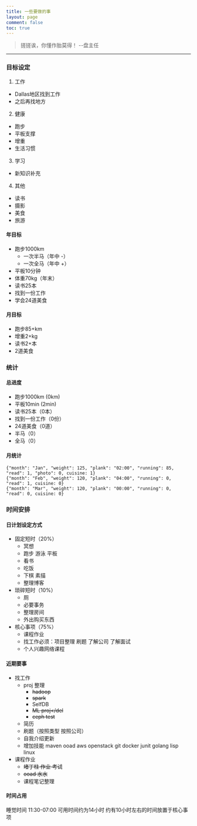 ```yaml
---
title: 一些要做的事
layout: page
comment: false
toc: true
---
```


> 搓搓诶，你懂作胎莫得！  --盘主任

---

### 目标设定
1. 工作
  * Dallas地区找到工作
  * 之后再找地方
2. 健康
  * 跑步
  * 平板支撑
  * 增重
  * 生活习惯
3. 学习
  * 新知识补充
4. 其他
  * 读书
  * 摄影
  * 美食
  * 旅游

#### 年目标
* 跑步1000km
  - 一次半马（年中 -）
  - 一次全马（年中 +）
* 平板10分钟
* 体重70kg（年末）
* 读书25本
* 找到一份工作
* 学会24道美食

#### 月目标
* 跑步85+km
* 增重2+kg
* 读书2+本
* 2道美食

### 统计

#### 总进度
* 跑步1000km (0km)
* 平板10min (2min)
* 读书25本（0本）
* 找到一份工作（0份）
* 24道美食（0道）
* 半马（0）
* 全马（0）

#### 月统计
```
{"month": "Jan", "weight": 125, "plank": "02:00", "running": 85, "read": 1, "photo": 0, cuisine: 1}
{"month": "Feb", "weight": 120, "plank": "04:00", "running": 0, "read": 1, cuisine: 0}
{"month": "Mar", "weight": 120, "plank": "00:00", "running": 0, "read": 0, cuisine: 0}
```

###  时间安排
#### 日计划设定方式
* 固定短时（20%）
  - 冥想
  - 跑步 游泳 平板
  - 看书
  - 吃饭
  - 下棋 素描
  - 整理博客 
* 琐碎短时（10%）
  - 厕
  - 必要事务
  - 整理房间
  - 外出购买东西
* 核心事项（75%）
  - 课程作业
  - 找工作必须：项目整理 刷题 了解公司 了解面试
  - 个人兴趣网络课程

<!--
#### 时间四象限
|  | |  |
|:---|:--- |:--- | 
| 紧急重要 |  | 紧急不重要 |
| 投简历<br>刷题<br>career services |  | 交钱<br>ntta |
| 不紧急重要 |  | 不紧急不重要 |
| 旅游<br>整理计划 |  | frisco gun club <br>是，首相<br>绝望主妇<br>sky diving<br> crush course |
-->

#### 近期要事
* 找工作
  - proj 整理
    - <del>hadoop</del>
    - <del>spark</del>
    - SelfDB
    - <del>ML proj</del
    - <del>ceph test</del>
  - 简历
  - 刷题（按照类型 按照公司）
  - 自我介绍更新
  - 增加技能 maven ooad aws openstack git docker junit golang lisp linux
* 课程作业
  - <del>堵丁柱 作业 考试</del>
  - <del>ooad 水水</del>
  - 课程笔记整理

#### 时间占用
睡觉时间 11:30-07:00
可用时间约为14小时
约有10小时左右的时间放置于核心事项
